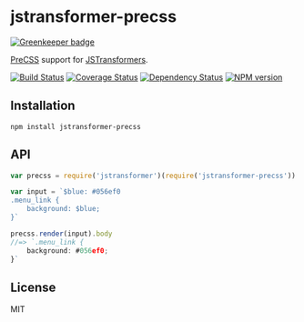 # jstransformer-precss

[![Greenkeeper badge](https://badges.greenkeeper.io/jstransformers/jstransformer-precss.svg)](https://greenkeeper.io/)

[PreCSS](https://github.com/jonathantneal/precss) support for [JSTransformers](http://github.com/jstransformers).

[![Build Status](https://img.shields.io/travis/jstransformers/jstransformer-precss/master.svg)](https://travis-ci.org/jstransformers/jstransformer-precss)
[![Coverage Status](https://img.shields.io/codecov/c/github/jstransformers/jstransformer-precss/master.svg)](https://codecov.io/gh/jstransformers/jstransformer-precss)
[![Dependency Status](https://img.shields.io/david/jstransformers/jstransformer-precss/master.svg)](http://david-dm.org/jstransformers/jstransformer-precss)
[![NPM version](https://img.shields.io/npm/v/jstransformer-precss.svg)](https://www.npmjs.org/package/jstransformer-precss)

## Installation

    npm install jstransformer-precss

## API

```js
var precss = require('jstransformer')(require('jstransformer-precss'))

var input = `$blue: #056ef0
.menu_link {
    background: $blue;
}`

precss.render(input).body
//=> `.menu_link {
    background: #056ef0;
}`
```

## License

MIT
